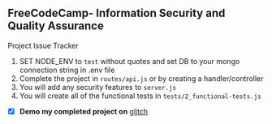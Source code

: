 **FreeCodeCamp**- Information Security and Quality Assurance
------

Project Issue Tracker

1) SET NODE_ENV to `test` without quotes and set DB to your mongo connection string in .env file
2) Complete the project in `routes/api.js` or by creating a handler/controller
3) You will add any security features to `server.js`
4) You will create all of the functional tests in `tests/2_functional-tests.js`


- [x] **Demo my completed project on**
[glitch](https://ke1echi-issue-tracker-fcc-1.glitch.me/)
